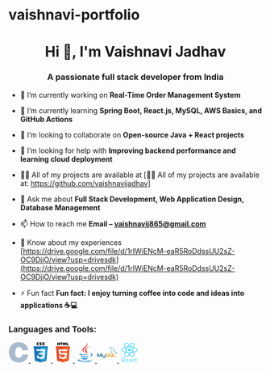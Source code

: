 # vaishnavi-portfolio
<h1 align="center">Hi 👋, I'm Vaishnavi Jadhav</h1>
<h3 align="center">A passionate full stack developer from India</h3>

- 🔭 I’m currently working on **Real-Time Order Management System**

- 🌱 I’m currently learning **Spring Boot, React.js, MySQL, AWS Basics, and GitHub Actions**

- 👯 I’m looking to collaborate on **Open-source Java + React projects**

- 🤝 I’m looking for help with **Improving backend performance and learning cloud deployment**

- 👨‍💻 All of my projects are available at [👩‍💻 All of my projects are available at: https://github.com/vaishnavijadhav]

- 💬 Ask me about **Full Stack Development, Web Application Design, Database Management**

- 📫 How to reach me **Email – vaishnavij865@gmail.com**

- 📄 Know about my experiences [https://drive.google.com/file/d/1rIWiENcM-eaR5RoDdssUU2sZ-OC9DjjO/view?usp=drivesdk](https://drive.google.com/file/d/1rIWiENcM-eaR5RoDdssUU2sZ-OC9DjjO/view?usp=drivesdk)

- ⚡ Fun fact **Fun fact: I enjoy turning coffee into code and ideas into applications ☕💻**

<h3 align="left"></h3>
<p align="left">
</p>

<h3 align="left">Languages and Tools:</h3>
<p align="left"> <a href="https://www.cprogramming.com/" target="_blank" rel="noreferrer"> <img src="https://raw.githubusercontent.com/devicons/devicon/master/icons/c/c-original.svg" alt="c" width="40" height="40"/> </a> <a href="https://www.w3schools.com/css/" target="_blank" rel="noreferrer"> <img src="https://raw.githubusercontent.com/devicons/devicon/master/icons/css3/css3-original-wordmark.svg" alt="css3" width="40" height="40"/> </a> <a href="https://www.w3.org/html/" target="_blank" rel="noreferrer"> <img src="https://raw.githubusercontent.com/devicons/devicon/master/icons/html5/html5-original-wordmark.svg" alt="html5" width="40" height="40"/> </a> <a href="https://www.java.com" target="_blank" rel="noreferrer"> <img src="https://raw.githubusercontent.com/devicons/devicon/master/icons/java/java-original.svg" alt="java" width="40" height="40"/> </a> <a href="https://www.mysql.com/" target="_blank" rel="noreferrer"> <img src="https://raw.githubusercontent.com/devicons/devicon/master/icons/mysql/mysql-original-wordmark.svg" alt="mysql" width="40" height="40"/> </a> <a href="https://reactjs.org/" target="_blank" rel="noreferrer"> <img src="https://raw.githubusercontent.com/devicons/devicon/master/icons/react/react-original-wordmark.svg" alt="react" width="40" height="40"/> </a> </p>

